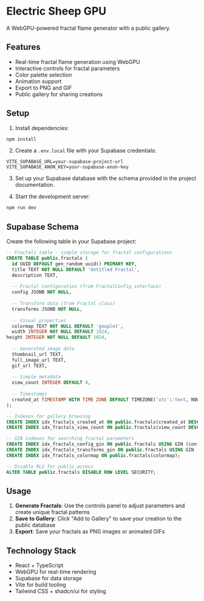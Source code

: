 # Electric Sheep GPU

A WebGPU-powered fractal flame generator with a public gallery.

## Features

- Real-time fractal flame generation using WebGPU
- Interactive controls for fractal parameters
- Color palette selection
- Animation support
- Export to PNG and GIF
- Public gallery for sharing creations

## Setup

1. Install dependencies:
```bash
npm install
```

2. Create a `.env.local` file with your Supabase credentials:
```
VITE_SUPABASE_URL=your-supabase-project-url
VITE_SUPABASE_ANON_KEY=your-supabase-anon-key
```

3. Set up your Supabase database with the schema provided in the project documentation.

4. Start the development server:
```bash
npm run dev
```

## Supabase Schema

Create the following table in your Supabase project:

```sql
-- Fractals table - simple storage for fractal configurations
CREATE TABLE public.fractals (
  id UUID DEFAULT gen_random_uuid() PRIMARY KEY,
  title TEXT NOT NULL DEFAULT 'Untitled Fractal',
  description TEXT,
  
  -- Fractal configuration (from FractalConfig interface)
  config JSONB NOT NULL,
  
  -- Transform data (from Fractal class)
  transforms JSONB NOT NULL,
  
  -- Visual properties
  colormap TEXT NOT NULL DEFAULT 'gnuplot',
  width INTEGER NOT NULL DEFAULT 1024,
height INTEGER NOT NULL DEFAULT 1024,
  
  -- Generated image data
  thumbnail_url TEXT,
  full_image_url TEXT,
  gif_url TEXT,
  
  -- Simple metadata
  view_count INTEGER DEFAULT 0,
  
  -- Timestamps
  created_at TIMESTAMP WITH TIME ZONE DEFAULT TIMEZONE('utc'::text, NOW()) NOT NULL
);

-- Indexes for gallery browsing
CREATE INDEX idx_fractals_created_at ON public.fractals(created_at DESC);
CREATE INDEX idx_fractals_view_count ON public.fractals(view_count DESC);

-- GIN indexes for searching fractal parameters
CREATE INDEX idx_fractals_config_gin ON public.fractals USING GIN (config);
CREATE INDEX idx_fractals_transforms_gin ON public.fractals USING GIN (transforms);
CREATE INDEX idx_fractals_colormap ON public.fractals(colormap);

-- Disable RLS for public access
ALTER TABLE public.fractals DISABLE ROW LEVEL SECURITY;
```

## Usage

1. **Generate Fractals**: Use the controls panel to adjust parameters and create unique fractal patterns
2. **Save to Gallery**: Click "Add to Gallery" to save your creation to the public database
3. **Export**: Save your fractals as PNG images or animated GIFs

## Technology Stack

- React + TypeScript
- WebGPU for real-time rendering
- Supabase for data storage
- Vite for build tooling
- Tailwind CSS + shadcn/ui for styling
